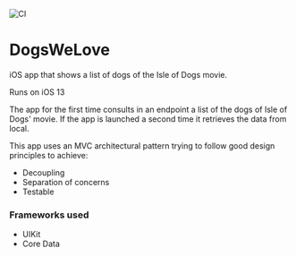 ![CI](https://github.com/calosth/DogsWeLove/workflows/CI/badge.svg)
# DogsWeLove
iOS app that shows a list of dogs of the Isle of Dogs movie.

Runs on iOS 13

The app for the first time consults in an endpoint a list of the dogs of Isle of Dogs' movie. If the app is launched a second time it retrieves the data from local.

This app uses an MVC architectural pattern trying to follow good design principles to achieve:
  - Decoupling
  - Separation of concerns
  - Testable


### Frameworks used
 - UIKit
 - Core Data
